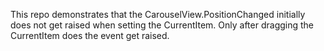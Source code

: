 This repo demonstrates that the CarouselView.PositionChanged initially does not get raised when setting the CurrentItem. Only after dragging the CurrentItem does the event get raised.
